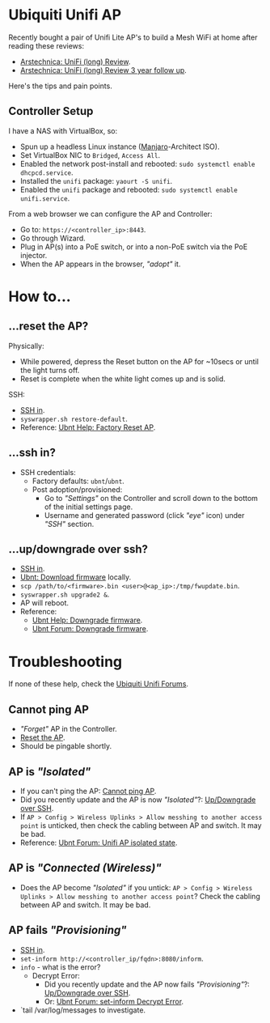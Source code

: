 Ubiquiti Unifi AP
=================

Recently bought a pair of Unifi Lite AP's to build a Mesh WiFi at home after
reading these reviews:

* [Arstechnica: UniFi (long) Review].
* [Arstechnica: UniFi (long) Review 3 year follow up].

Here's the tips and pain points.

Controller Setup
----------------

I have a NAS with VirtualBox, so:

* Spun up a headless Linux instance ([Manjaro]-Architect ISO).
* Set VirtualBox NIC to `Bridged`, `Access All`.
* Enabled the network post-install and rebooted: `sudo systemctl enable
  dhcpcd.service`.
* Installed the `unifi` package: `yaourt -S unifi`.
* Enabled the `unifi` package and rebooted: `sudo systemctl enable
  unifi.service`.

From a web browser we can configure the AP and Controller:

* Go to: `https://<controller_ip>:8443`.
* Go through Wizard.
* Plug in AP(s) into a PoE switch, or into a non-PoE switch via the PoE
  injector.
* When the AP appears in the browser, _"adopt"_ it.

How to...
=========

...reset the AP?
----------------

Physically:

* While powered, depress the Reset button on the AP for ~10secs or until the
  light turns off.
* Reset is complete when the white light comes up and is solid.

SSH:

* [SSH in](#...ssh-in?).
* `syswrapper.sh restore-default`.
* Reference: [Ubnt Help: Factory Reset AP].

...ssh in?
----------

* SSH credentials:
    * Factory defaults: `ubnt`/`ubnt`.
    * Post adoption/provisioned:
        * Go to _"Settings"_ on the Controller and scroll down to the bottom of
          the initial settings page.
        * Username and generated password (click _"eye"_ icon) under _"SSH"_
          section.

...up/downgrade over ssh?
-------------------------

* [SSH in](#...ssh-in?).
* [Ubnt: Download firmware] locally.
* `scp /path/to/<firmware>.bin <user>@<ap_ip>:/tmp/fwupdate.bin`.
* `syswrapper.sh upgrade2 &`.
* AP will reboot.
* Reference:
    * [Ubnt Help: Downgrade firmware].
    * [Ubnt Forum: Downgrade firmware].

Troubleshooting
===============

If none of these help, check the [Ubiquiti Unifi Forums].

Cannot ping AP
--------------

* _"Forget"_ AP in the Controller.
* [Reset the AP](#...reset-the-ap?).
* Should be pingable shortly.

AP is _"Isolated"_
------------------

* If you can't ping the AP: [Cannot ping AP](#cannot-ping-ap).
* Did you recently update and the AP is now _"Isolated"_?: [Up/Downgrade over
  SSH](...up/downgrade-over-ssh?).
* If `AP > Config > Wireless Uplinks > Allow messhing to another access point`
  is unticked, then check the cabling between AP and switch. It may be bad.
* Reference: [Ubnt Forum: Unifi AP isolated state].

AP is _"Connected (Wireless)"_
------------------------------

* Does the AP become _"Isolated"_ if you untick: `AP > Config > Wireless
  Uplinks > Allow messhing to another access point`? Check the cabling between
  AP and switch. It may be bad.

AP fails _"Provisioning"_
-------------------------

* [SSH in](#...ssh-in?).
* `set-inform http://<controller_ip/fqdn>:8080/inform`.
* `info` - what is the error?
    * Decrypt Error:
        * Did you recently update and the AP now fails _"Provisioning"_?:
          [Up/Downgrade over SSH](...up/downgrade-over-ssh?).
        * Or: [Ubnt Forum: set-inform Decrypt Error].
* `tail /var/log/messages to investigate.


[Manjaro]: https://manjaro.org/get-manjaro/
[Ubiquiti Unifi Forums]: https://community.ubnt.com/t5/UniFi-Wireless/bd-p/UniFi
[Ubnt Help: Factory Reset AP]: https://help.ubnt.com/hc/en-us/articles/205143490-UniFi-How-to-reset-the-UniFi-Access-Point-to-factory-defaults
[Ubnt: Download firmware]: https://www.ubnt.com/download/unifi/unifi-ap-ac-lite/uap-ac-lite
[Ubnt Help: Downgrade firmware]: https://help.ubnt.com/hc/en-us/articles/204910064-UniFi-Upgrading-firmware-image-via-SSH%C2%A0
[Ubnt Forum: Downgrade firmware]: https://community.ubnt.com/t5/UniFi-Wireless/Downgrade-firmware-UAP-AP-AC-PRO/td-p/1634144
[Ubnt Forum: Unifi AP isolated state]: http://www.edugeek.net/forums/wireless-networks/146889-unifi-ap-isolated-state-2.html
[Ubnt Forum: set-inform Decrypt Error]: https://community.ubnt.com/t5/UniFi-Wireless/UAP-PRO-2-3-6-set-inform-Decrypt-Error/td-p/341312

[Arstechnica: UniFi (long) Review]: https://arstechnica.com/gadgets/2015/10/review-ubiquiti-unifi-made-me-realize-how-terrible-consumer-wi-fi-gear-is/
[Arstechnica: UniFi (long) Review 3 year follow up]: https://arstechnica.com/information-technology/2018/07/enterprise-wi-fi-at-home-part-two-reflecting-on-almost-three-years-with-pro-gear/
